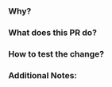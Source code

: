 ### Why?
<!-- What inspired you to submit this pull request? -->

### What does this PR do?
<!-- A brief description of the change being made with this pull request. -->

### How to test the change?
<!-- Describe here how the change can be validated. -->

### Additional Notes:
<!-- Anything else we should know when reviewing? -->
